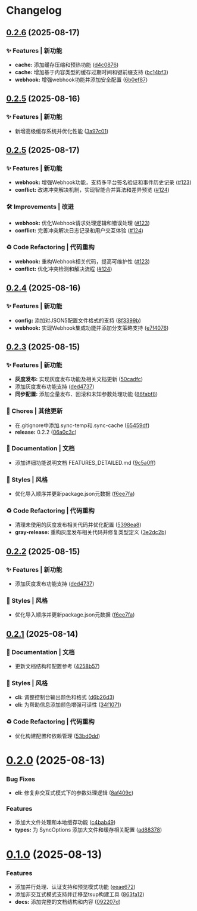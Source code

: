 # Changelog

## [0.2.6](https://github.com/flow-zy/sync-upstream/compare/v0.2.5...v0.2.6) (2025-08-17)

### ✨ Features | 新功能

* **cache:** 添加缓存压缩和预热功能 ([d4c0876](https://github.com/flow-zy/sync-upstream/commit/d4c08761f851976e789d4fd596c1cd8f8a86edf9))
* **cache:** 增加基于内容类型的缓存过期时间和键前缀支持 ([bc14bf3](https://github.com/flow-zy/sync-upstream/commit/bc14bf366234d807239cf7adbca3e5cd781361fb))
* **webhook:** 增强webhook功能并添加安全配置 ([6b0ef87](https://github.com/flow-zy/sync-upstream/commit/6b0ef87c22d00e292ded9c165bcd0e2c04d89f7e))

## [0.2.5](https://github.com/flow-zy/sync-upstream/compare/v0.2.4...v0.2.5) (2025-08-16)

### ✨ Features | 新功能

* 新增高级缓存系统并优化性能 ([3a97c01](https://github.com/flow-zy/sync-upstream/commit/3a97c0163292d4403dd0c78f0461ceb217cb87dd))

## [0.2.5](https://github.com/flow-zy/sync-upstream/compare/v0.2.4...v0.2.5) (2025-08-17)

### ✨ Features | 新功能

* **webhook:** 增强Webhook功能，支持多平台签名验证和事件历史记录 ([#123](https://github.com/flow-zy/sync-upstream/pull/123))
* **conflict:** 改进冲突解决机制，实现智能合并算法和差异预览 ([#124](https://github.com/flow-zy/sync-upstream/pull/124))

### 🛠 Improvements | 改进

* **webhook:** 优化Webhook请求处理逻辑和错误处理 ([#123](https://github.com/flow-zy/sync-upstream/pull/123))
* **conflict:** 完善冲突解决日志记录和用户交互体验 ([#124](https://github.com/flow-zy/sync-upstream/pull/124))

### ♻ Code Refactoring | 代码重构

* **webhook:** 重构Webhook相关代码，提高可维护性 ([#123](https://github.com/flow-zy/sync-upstream/pull/123))
* **conflict:** 优化冲突检测和解决流程 ([#124](https://github.com/flow-zy/sync-upstream/pull/124))

## [0.2.4](https://github.com/flow-zy/sync-upstream/compare/v0.2.3...v0.2.4) (2025-08-16)

### ✨ Features | 新功能

* **config:** 添加对JSON5配置文件格式的支持 ([8f3399b](https://github.com/flow-zy/sync-upstream/commit/8f3399b8ada952f3badaab02185738341cbb575e))
* **webhook:** 实现Webhook集成功能并添加分支策略支持 ([e7f4076](https://github.com/flow-zy/sync-upstream/commit/e7f40763fd4a534bacbd401d9cabb85cb9f441f9))

## [0.2.3](https://github.com/flow-zy/sync-upstream/compare/v0.2.1...v0.2.3) (2025-08-15)

### ✨ Features | 新功能

* **灰度发布:** 实现灰度发布功能及相关文档更新 ([50cadfc](https://github.com/flow-zy/sync-upstream/commit/50cadfcd5fc0218cf3c70aaac1cd04aec7408adb))
* 添加灰度发布功能支持 ([ded4737](https://github.com/flow-zy/sync-upstream/commit/ded4737a0e8032ff8681cb288b0e0f3a0e82811b))
* **同步配置:** 添加全量发布、回滚和未知参数处理功能 ([86fabf8](https://github.com/flow-zy/sync-upstream/commit/86fabf85c85fa385778c8f1c74cc8ac87fca1e8a))

### 🎫 Chores | 其他更新

* 在.gitignore中添加.sync-temp和.sync-cache ([65459df](https://github.com/flow-zy/sync-upstream/commit/65459dffa55e69a692974b1c72705ecd09e4fdd0))
* **release:** 0.2.2 ([06a0c3c](https://github.com/flow-zy/sync-upstream/commit/06a0c3cf61185198586dbdbbc3d5e77473447968))

### 📝 Documentation | 文档

* 添加详细功能说明文档 FEATURES_DETAILED.md ([9c5a0ff](https://github.com/flow-zy/sync-upstream/commit/9c5a0ff92821283934d081c85a5c56580582e562))

### 💄 Styles | 风格

* 优化导入顺序并更新package.json元数据 ([f6ee7fa](https://github.com/flow-zy/sync-upstream/commit/f6ee7fa7aa36a81245dafd38dcd612ecbd5ab6e9))

### ♻ Code Refactoring | 代码重构

* 清理未使用的灰度发布相关代码并优化配置 ([5398ea8](https://github.com/flow-zy/sync-upstream/commit/5398ea88299a6335b3f725246ddfb6e772e29634))
* **gray-release:** 重构灰度发布相关代码并修复类型定义 ([3e2dc2b](https://github.com/flow-zy/sync-upstream/commit/3e2dc2b9ebe82d749ca6907247cf4d9a5925b4e1))

## [0.2.2](https://github.com/flow-zy/sync-upstream/compare/v0.2.1...v0.2.2) (2025-08-15)

### ✨ Features | 新功能

* 添加灰度发布功能支持 ([ded4737](https://github.com/flow-zy/sync-upstream/commit/ded4737a0e8032ff8681cb288b0e0f3a0e82811b))

### 💄 Styles | 风格

* 优化导入顺序并更新package.json元数据 ([f6ee7fa](https://github.com/flow-zy/sync-upstream/commit/f6ee7fa7aa36a81245dafd38dcd612ecbd5ab6e9))

## [0.2.1](https://github.com/flow-zy/sync-upstream/compare/v0.2.0...v0.2.1) (2025-08-14)

### 📝 Documentation | 文档

* 更新文档结构和配置参考 ([4258b57](https://github.com/flow-zy/sync-upstream/commit/4258b57b421f4d514e181fd7b38637f7491dc46c))

### 💄 Styles | 风格

* **cli:** 调整控制台输出颜色和格式 ([d6b26d3](https://github.com/flow-zy/sync-upstream/commit/d6b26d34af2c4350b0fb7083d2bfaa7f7d34f58f))
* **cli:** 为帮助信息添加颜色增强可读性 ([34f1071](https://github.com/flow-zy/sync-upstream/commit/34f1071c6d3440eed35d0d70490bef8f6d4786aa))

### ♻ Code Refactoring | 代码重构

* 优化构建配置和依赖管理 ([53bd0dd](https://github.com/flow-zy/sync-upstream/commit/53bd0dd86d643c6af8be1a0665f9e794700a03aa))

# [0.2.0](https://github.com/flow-zy/sync-upstream/compare/v0.1.0...v0.2.0) (2025-08-13)


### Bug Fixes

* **cli:** 修复非交互式模式下的参数处理逻辑 ([8af409c](https://github.com/flow-zy/sync-upstream/commit/8af409cd7b216d8192ef6ef23a766df6b947d4c0))


### Features

* 添加大文件处理和本地缓存功能 ([c4bab49](https://github.com/flow-zy/sync-upstream/commit/c4bab4938c6c93fc781fae7e2bc1a97c82bea9a3))
* **types:** 为 SyncOptions 添加大文件和缓存相关配置 ([ad88378](https://github.com/flow-zy/sync-upstream/commit/ad88378f1ab47190178a23ea572d813b9a860ee2))

# [0.1.0](https://github.com/flow-zy/sync-upstream/compare/v0.0.2...v0.1.0) (2025-08-13)


### Features

* 添加并行处理、认证支持和预览模式功能 ([eeae672](https://github.com/flow-zy/sync-upstream/commit/eeae672bbc5fab069cffe237e64e1e9886a4b250))
* 添加非交互式模式支持并迁移至tsup构建工具 ([863fa12](https://github.com/flow-zy/sync-upstream/commit/863fa12ef98e2b65be9d57e02e83c729ee387dd3))
* **docs:** 添加完整的文档结构和内容 ([092207d](https://github.com/flow-zy/sync-upstream/commit/092207dc4a090efdccdafcd6c1a6b49e7a94eb36))
